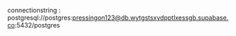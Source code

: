 connectionstring : postgresql://postgres:pressingon123@db.wytgstsxydpptlxessgb.supabase.co:5432/postgres
